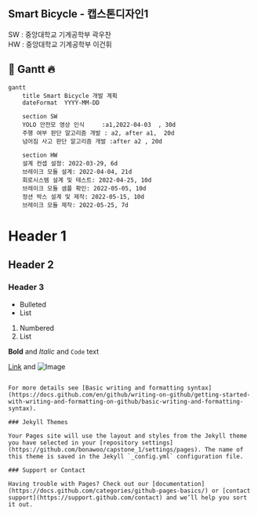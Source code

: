 ## Smart Bicycle - 캡스톤디자인1

SW : 중앙대학교 기계공학부 곽우찬<br>
HW : 중앙대학교 기계공학부 이건휘

## 📖 Gantt :fire:

```mermaid
gantt
    title Smart Bicycle 개발 계획
    dateFormat  YYYY-MM-DD

    section SW
    YOLO 안전모 영상 인식     :a1,2022-04-03  , 30d
    주행 여부 판단 알고리즘 개발 : a2, after a1,  20d
    넘어짐 사고 판단 알고리즘 개발 :after a2 , 20d

    section HW
    설계 컨셉 설정: 2022-03-29, 6d
    브레이크 모듈 설계: 2022-04-04, 21d
    회로시스템 설계 및 테스트: 2022-04-25, 10d
    브레이크 모듈 샘플 확인: 2022-05-05, 10d
    정션 박스 설계 및 제작: 2022-05-15, 10d
    브레이크 모듈 제작: 2022-05-25, 7d
```
# Header 1
## Header 2
### Header 3

- Bulleted
- List

1. Numbered
2. List

**Bold** and _Italic_ and `Code` text

[Link](url) and ![Image](src)
```

For more details see [Basic writing and formatting syntax](https://docs.github.com/en/github/writing-on-github/getting-started-with-writing-and-formatting-on-github/basic-writing-and-formatting-syntax).

### Jekyll Themes

Your Pages site will use the layout and styles from the Jekyll theme you have selected in your [repository settings](https://github.com/bonawoo/capstone_1/settings/pages). The name of this theme is saved in the Jekyll `_config.yml` configuration file.

### Support or Contact

Having trouble with Pages? Check out our [documentation](https://docs.github.com/categories/github-pages-basics/) or [contact support](https://support.github.com/contact) and we’ll help you sort it out.
